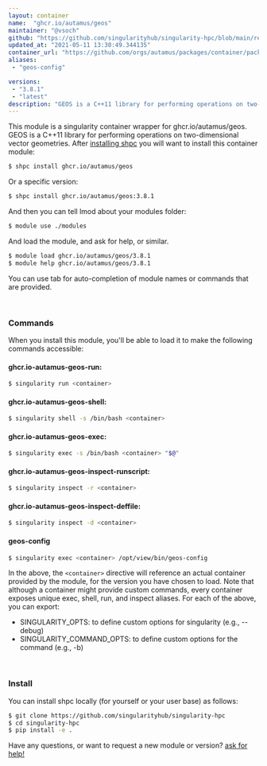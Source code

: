 ```yaml
---
layout: container
name:  "ghcr.io/autamus/geos"
maintainer: "@vsoch"
github: "https://github.com/singularityhub/singularity-hpc/blob/main/registry/ghcr.io/autamus/geos/container.yaml"
updated_at: "2021-05-11 13:30:49.344135"
container_url: "https://github.com/orgs/autamus/packages/container/package/geos"
aliases:
 - "geos-config"

versions:
 - "3.8.1"
 - "latest"
description: "GEOS is a C++11 library for performing operations on two-dimensional vector geometries."
---
```


This module is a singularity container wrapper for ghcr.io/autamus/geos.
GEOS is a C++11 library for performing operations on two-dimensional vector geometries.
After [installing shpc](#install) you will want to install this container module:

```bash
$ shpc install ghcr.io/autamus/geos
```

Or a specific version:

```bash
$ shpc install ghcr.io/autamus/geos:3.8.1
```

And then you can tell lmod about your modules folder:

```bash
$ module use ./modules
```

And load the module, and ask for help, or similar.

```bash
$ module load ghcr.io/autamus/geos/3.8.1
$ module help ghcr.io/autamus/geos/3.8.1
```

You can use tab for auto-completion of module names or commands that are provided.

<br>

### Commands

When you install this module, you'll be able to load it to make the following commands accessible:

#### ghcr.io-autamus-geos-run:

```bash
$ singularity run <container>
```

#### ghcr.io-autamus-geos-shell:

```bash
$ singularity shell -s /bin/bash <container>
```

#### ghcr.io-autamus-geos-exec:

```bash
$ singularity exec -s /bin/bash <container> "$@"
```

#### ghcr.io-autamus-geos-inspect-runscript:

```bash
$ singularity inspect -r <container>
```

#### ghcr.io-autamus-geos-inspect-deffile:

```bash
$ singularity inspect -d <container>
```


#### geos-config
       
```bash
$ singularity exec <container> /opt/view/bin/geos-config
```



In the above, the `<container>` directive will reference an actual container provided
by the module, for the version you have chosen to load. Note that although a container
might provide custom commands, every container exposes unique exec, shell, run, and
inspect aliases. For each of the above, you can export:

 - SINGULARITY_OPTS: to define custom options for singularity (e.g., --debug)
 - SINGULARITY_COMMAND_OPTS: to define custom options for the command (e.g., -b)

<br>
  
### Install

You can install shpc locally (for yourself or your user base) as follows:

```bash
$ git clone https://github.com/singularityhub/singularity-hpc
$ cd singularity-hpc
$ pip install -e .
```

Have any questions, or want to request a new module or version? [ask for help!](https://github.com/singularityhub/singularity-hpc/issues)